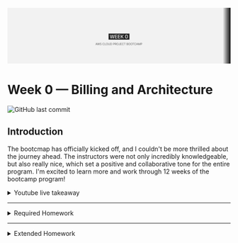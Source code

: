 [![banner](journal-assets/W0-B.png)](https://www.youtube.com/live/SG8blanhAOg?feature=share)

# Week 0 — Billing and Architecture

![GitHub last commit](https://img.shields.io/github/last-commit/ash-codess/aws-bootcamp-cruddur-2023)

## Introduction

The bootcmap has officially kicked off, and I couldn't be more thrilled about the journey ahead.
The instructors were not only incredibly knowledgeable, but also really nice, which set a positive and collaborative tone for the entire program. I'm excited to learn more and work through 12 weeks of the bootcamp program!

<details>
<summary> Youtube live takeaway </summary>

Few things i picked from livestream that i wanted to look into more:

- **Iron triangle** - The basic idea is that any project has a fixed amount of time, a fixed budget or cost, and a specific set of deliverables or scope that must be met. Changing any one of these factors will affect the other two. For example, if the scope of a project is increased, then either the cost or the time required to complete the project will have to increase as well. Similarly, if the time available for a project is reduced, then either the scope or the cost will have to be reduced as well.

[![iron-triangle](journal-assets/W0-1a.png)](https://www.youtube.com/live/SG8blanhAOg?feature=share)

- **TOGAF** - We need TOGAF or similar enterprise architecture frameworks to provide a structured and organized approach to managing the complexity of large IT systems and to align them with the organization's business goals. By using a standardized approach, it becomes easier to communicate and collaborate between different teams and departments.(Didn't look more into as instruced by Chris, lol)

- **Adrain Cantril’s CI/CD pipeline mini project** - The goal of CI/CD is to enable faster and more reliable software delivery by reducing the time and effort required to move code changes from development to production. I followed Adrian's mini project and impleneted an event-driven pipeline, it was a video-on demand backend service which will take a video uploaded on s3 and with the help of aws media-corvereter it will converte it into diffrent formats like (HD/SD) and more!

- **AWS well-architected framework** - I checked out the AWS well-archtected tool and tried to fill out the questions for the cruddur. The set of questions that were in it was quiet vast. I plan to link the genrated report down below as a part of extended homework.
</details>

---

<details>
<summary>Required Homework</summary>
<br>

- Recreate Conceptual Diagram in Lucid Charts or on a Napkin
  ![Napkin diagram](journal-assets/W0-2a.jpg)

- **Recreate Logical Architectual Diagram in Lucid Charts**
  ![Logical Architectual Diagram](journal-assets/W0-3a.png)
  [Lucid chart link](https://lucid.app/lucidchart/59e7df73-0879-4b64-9694-bfe3e89effed/edit?viewport_loc=-298%2C-228%2C3328%2C1642%2C0_0&invitationId=inv_dbc91856-3cb0-43e3-b7cc-e811ec27b9c1)

- I followed the week 0 instruction and was able to succesfully do the setup. For journal i am using vscode, as it is easier to see the changes i make simultaneously and do one final push once i am satisfied with the work. I have a clone of repo in my local system.
  ![Vs-code proof](journal-assets/W0-4a.png)

- Few proof of work i would like to show - Destroyed my root account credentail and everything is done admin IAM user

- **Budget**
  ![Vs-code proof](journal-assets/W0-6a.png)

- **Biling alarm**
  <br />
  So I ran into my first issue when i checked SNS to take screenshot i saw there was nothing there the notification that i created was gone. I thought maybe it was accidentally created into my root account so i cross-checked but that wasn't the case.Turns out i made AWS send me couple of notifciation conformaiton mails because it landed in spam folder and i didn;t click on the right link for conformation and sns delets the topic after three days of pending conformation.

</details>

---

<details>
<summary> Extended Homework </summary>

Pending

</details>
